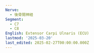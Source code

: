 ```yaml
---
Nerve:
  - 後骨間神経
Segment:
  - C7
  - C8
English: Extensor Carpi Ulnaris (ECU)
lastmod: '2025-03-20'
last_edited: 2025-02-27T00:00:00.000Z
---
```



